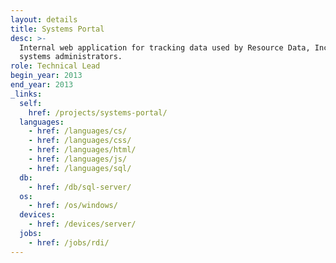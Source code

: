 ```yaml
---
layout: details
title: Systems Portal
desc: >-
  Internal web application for tracking data used by Resource Data, Inc. (RDI)
  systems administrators.
role: Technical Lead
begin_year: 2013
end_year: 2013
_links:
  self:
    href: /projects/systems-portal/
  languages:
    - href: /languages/cs/
    - href: /languages/css/
    - href: /languages/html/
    - href: /languages/js/
    - href: /languages/sql/
  db:
    - href: /db/sql-server/
  os:
    - href: /os/windows/
  devices:
    - href: /devices/server/
  jobs:
    - href: /jobs/rdi/
---
```


